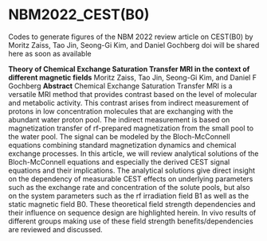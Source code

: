 # NBM2022_CEST(B0)
Codes to generate figures of the NBM 2022 review article on CEST(B0) by Moritz Zaiss, Tao Jin, Seong-Gi Kim, and Daniel Gochberg
doi will be shared here as soon as available

**Theory of Chemical Exchange Saturation Transfer MRI in the context of different magnetic fields**
Moritz Zaiss, Tao Jin, Seong-Gi Kim, and Daniel F Gochberg
**Abstract**
Chemical Exchange Saturation Transfer MRI is a versatile MRI method that provides contrast based on the level of molecular and metabolic activity. This contrast arises from indirect measurement of protons in low concentration molecules that are exchanging with the abundant water proton pool. The indirect measurement is based on magnetization transfer of rf-prepared magnetization from the small pool to the water pool. The signal can be modeled by the Bloch-McConnell equations combining standard magnetization dynamics and chemical exchange processes. In this article, we will review analytical solutions of the Bloch-McConnell equations and especially the derived CEST signal equations and their implications. The analytical solutions give direct insight on the dependency of measurable CEST effects on underlying parameters such as the exchange rate and concentration of the solute pools, but also on the system parameters such as the rf irradiation field B1 as well as the static magnetic field B0. These theoretical field strength dependencies and their influence on sequence design are highlighted herein.  In vivo results of different groups making use of these field strength benefits/dependencies are reviewed and discussed. 

